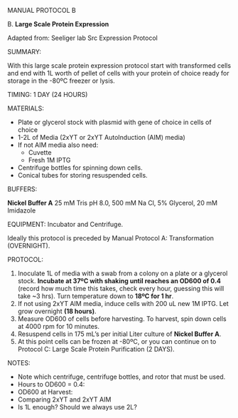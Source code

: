 MANUAL PROTOCOL B

B. **Large Scale Protein Expression**

Adapted from:
Seeliger lab Src Expression Protocol

SUMMARY:

With this large scale protein expression protocol start with transformed cells and end with 1L worth of pellet of cells with your protein of choice ready for storage in the -80ºC freezer or lysis.

TIMING: 1 DAY (24 HOURS)

MATERIALS:

- Plate or glycerol stock with plasmid with gene of choice in cells of choice
- 1-2L of Media (2xYT or 2xYT AutoInduction (AIM) media)
- If not AIM media also need:
  - Cuvette
  - Fresh 1M IPTG
- Centrifuge bottles for spinning down cells.
- Conical tubes for storing resuspended cells.

BUFFERS:

**Nickel Buffer A**
25 mM Tris pH 8.0, 500 mM Na Cl, 5% Glycerol, 20 mM Imidazole

EQUIPMENT: Incubator and Centrifuge.

Ideally this protocol is preceded by Manual Protocol A: Transformation (OVERNIGHT).

PROTOCOL:

1.	Inoculate 1L of media with a swab from a colony on a plate or a glycerol stock. **Incubate at 37ºC with shaking until reaches an OD600 of 0.4** (record how much time this takes, check every hour, guessing this will take ~3 hrs). Turn temperature down to **18ºC for 1 hr**.
2.	If not using 2xYT AIM media, induce cells with 200 uL new 1M IPTG. Let grow overnight **(18 hours)**.
3.	Measure OD600 of cells before harvesting. To harvest, spin down cells at 4000 rpm for 10 minutes.
4.	Resuspend cells in 175 mL’s per initial Liter culture of **Nickel Buffer A**.
5.	At this point cells can be frozen at -80ºC, or you can continue on to Protocol C: Large Scale Protein Purification (2 DAYS).

NOTES:

- Note which centrifuge, centrifuge bottles, and rotor that must be used.
- Hours to OD600 = 0.4: 
- OD600 at Harvest: 
- Comparing 2xYT and 2xYT AIM
- Is 1L enough? Should we always use 2L?


